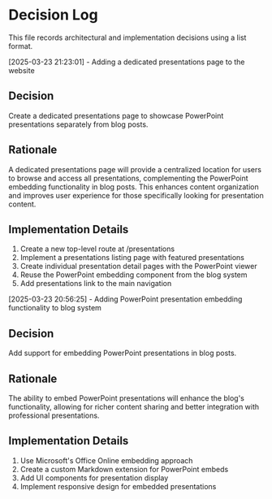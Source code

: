 # Decision Log

This file records architectural and implementation decisions using a list format.

[2025-03-23 21:23:01] - Adding a dedicated presentations page to the website

## Decision

Create a dedicated presentations page to showcase PowerPoint presentations separately from blog posts.

## Rationale 

A dedicated presentations page will provide a centralized location for users to browse and access all presentations, complementing the PowerPoint embedding functionality in blog posts. This enhances content organization and improves user experience for those specifically looking for presentation content.

## Implementation Details

1. Create a new top-level route at /presentations
2. Implement a presentations listing page with featured presentations
3. Create individual presentation detail pages with the PowerPoint viewer
4. Reuse the PowerPoint embedding component from the blog system
5. Add presentations link to the main navigation


[2025-03-23 20:56:25] - Adding PowerPoint presentation embedding functionality to blog system

## Decision

Add support for embedding PowerPoint presentations in blog posts.

## Rationale 

The ability to embed PowerPoint presentations will enhance the blog's functionality, allowing for richer content sharing and better integration with professional presentations.

## Implementation Details

1. Use Microsoft's Office Online embedding approach
2. Create a custom Markdown extension for PowerPoint embeds
3. Add UI components for presentation display
4. Implement responsive design for embedded presentations
